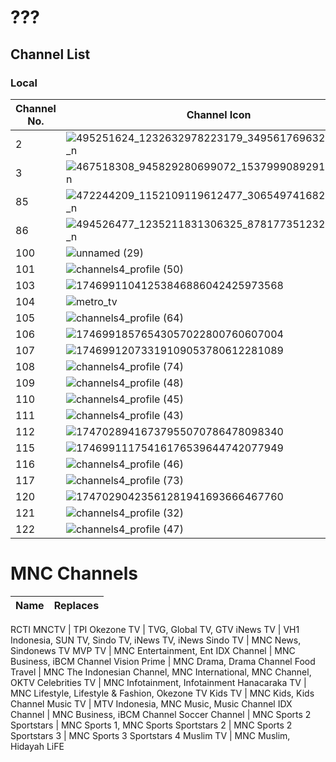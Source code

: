 # ???
## Channel List
### Local
Channel No. | Channel Icon | Channel Name
-- | -- | --
2 | ![495251624_1232632978223179_3495617696323745082_n](https://github.com/user-attachments/assets/7f1bae82-20e8-40e1-806a-17ada0d2a442) | Morning Musume
3 | ![467518308_945829280699072_1537999089291752184_n](https://github.com/user-attachments/assets/79d8e59e-31b0-4c04-ba68-6610e36ef5f0) | BEYOOOOONDS
85 | ![472244209_1152109119612477_3065497416827987216_n](https://github.com/user-attachments/assets/45d42c55-ffb9-4510-92ef-c7a77bc21790) | Juice=Juice
86 | ![494526477_1235211831306325_8781773512325082807_n](https://github.com/user-attachments/assets/a5dbb0e1-8851-4325-8662-b19a5c0d3b60) | Tsubaki Factory
100 | ![unnamed (29)](https://github.com/user-attachments/assets/b8f4fb4f-bfbf-4b57-b019-b59a380a3574) | TRANS TV
101 | ![channels4_profile (50)](https://github.com/user-attachments/assets/755ea76e-dca5-4804-b640-fbbf1dae7080) | TRANS 7
103 | ![17469911041253846886042425973568](https://github.com/user-attachments/assets/8f77a5f0-2aeb-4fd2-9a25-c7f0cbc7e2e0) | TVOne
104 | ![metro_tv](https://github.com/user-attachments/assets/1a3887fa-2057-4ab6-8422-e810df6bcdc8) | Metro TV
105 | ![channels4_profile (64)](https://github.com/user-attachments/assets/bd73e1d9-ff21-4720-b116-93e7ba343786) | MDTV
106 | ![17469918576543057022800760607004](https://github.com/user-attachments/assets/336151aa-be7c-47e4-9ae3-6e72062f0063) | Kompas TV
107 | ![17469912073319109053780612281089](https://github.com/user-attachments/assets/10f9b8cb-2f8d-4c0b-91dd-fa510c6c45a3) | TVRI
108 | ![channels4_profile (74)](https://github.com/user-attachments/assets/5149f5fd-a2b5-4bae-bf4c-ad3f61854c9e) | BTV
109 | ![channels4_profile (48)](https://github.com/user-attachments/assets/63c9e6b6-20bf-4eef-b672-a3a473791f3c) | SCTV
110 | ![channels4_profile (45)](https://github.com/user-attachments/assets/5dcc21df-0de5-49da-97c2-887fef041ce9) | Indosiar
111 | ![channels4_profile (43)](https://github.com/user-attachments/assets/350ac60d-a048-45ef-85f6-fc2cb42e085a) | Garuda TV
112 | ![17470289416737955070786478098340](https://github.com/user-attachments/assets/0ae93fb6-4c36-4d01-8466-d905b842ffd2) | Moji
115 | ![17469911175416176539644742077949](https://github.com/user-attachments/assets/093d584f-8e99-4db7-b493-0b911f50ae52) | ANTV
116 | ![channels4_profile (46)](https://github.com/user-attachments/assets/46eb07a6-0c68-40d9-9aed-b6e97f922303) | Jak TV
117 | ![channels4_profile (73)](https://github.com/user-attachments/assets/02cab414-8c33-4ba6-9c60-a8fa3ff589e7) | Berita Satu
120 | ![17470290423561281941693666467760](https://github.com/user-attachments/assets/5b66abd8-9fd4-4c88-8fb0-a262c129d945) | JTV
121 | ![channels4_profile (32)](https://github.com/user-attachments/assets/cfca3500-185c-4697-8f25-19081ca3b48b) | Nusantara TV
122 | ![channels4_profile (47)](https://github.com/user-attachments/assets/6eb6a0d7-cbd3-4ef4-9883-0d7862b0451a) | rtv
# MNC Channels
Name | Replaces
-- | --
RCTI
MNCTV | TPI
Okezone TV | TVG, Global TV, GTV
iNews TV | VH1 Indonesia, SUN TV, Sindo TV, iNews TV, iNews
Sindo TV | MNC News, Sindonews TV
MVP TV | MNC Entertainment, Ent
IDX Channel | MNC Business, iBCM Channel
Vision Prime | MNC Drama, Drama Channel
Food Travel | MNC The Indonesian Channel, MNC International, MNC Channel, OKTV
Celebrities TV | MNC Infotainment, Infotainment
Hanacaraka TV | MNC Lifestyle, Lifestyle & Fashion, Okezone TV
Kids TV | MNC Kids, Kids Channel
Music TV | MTV Indonesia, MNC Music, Music Channel
IDX Channel | MNC Business, iBCM Channel
Soccer Channel | MNC Sports 2
Sportstars | MNC Sports 1, MNC Sports
Sportstars 2 | MNC Sports 2
Sportstars 3 | MNC Sports 3
Sportstars 4
Muslim TV | MNC Muslim, Hidayah
LiFE

